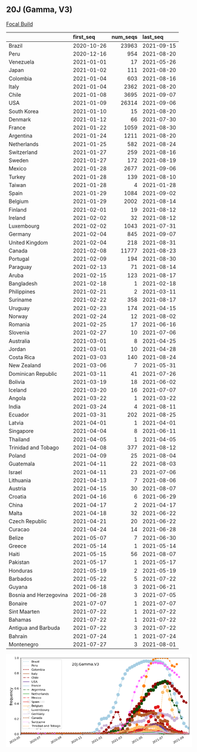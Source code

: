 

## 20J (Gamma, V3)
[Focal Build](https://nextstrain.org/groups/neherlab/ncov/20J.Gamma.V3)

|                        | first_seq   |   num_seqs | last_seq   |
|:-----------------------|:------------|-----------:|:-----------|
| Brazil                 | 2020-10-26  |      23963 | 2021-09-15 |
| Peru                   | 2020-12-16  |        954 | 2021-08-20 |
| Venezuela              | 2021-01-01  |         17 | 2021-05-26 |
| Japan                  | 2021-01-02  |        111 | 2021-08-20 |
| Colombia               | 2021-01-04  |        603 | 2021-08-16 |
| Italy                  | 2021-01-04  |       2362 | 2021-08-20 |
| Chile                  | 2021-01-08  |       3695 | 2021-09-07 |
| USA                    | 2021-01-09  |      26314 | 2021-09-06 |
| South Korea            | 2021-01-10  |         15 | 2021-08-20 |
| Denmark                | 2021-01-12  |         66 | 2021-07-30 |
| France                 | 2021-01-22  |       1059 | 2021-08-30 |
| Argentina              | 2021-01-24  |       1211 | 2021-08-20 |
| Netherlands            | 2021-01-25  |        582 | 2021-08-24 |
| Switzerland            | 2021-01-27  |        259 | 2021-08-16 |
| Sweden                 | 2021-01-27  |        172 | 2021-08-19 |
| Mexico                 | 2021-01-28  |       2677 | 2021-09-06 |
| Turkey                 | 2021-01-28  |        139 | 2021-08-10 |
| Taiwan                 | 2021-01-28  |          4 | 2021-01-28 |
| Spain                  | 2021-01-29  |       1084 | 2021-09-02 |
| Belgium                | 2021-01-29  |       2002 | 2021-08-14 |
| Finland                | 2021-02-01  |         19 | 2021-08-12 |
| Ireland                | 2021-02-02  |         32 | 2021-08-12 |
| Luxembourg             | 2021-02-02  |       1043 | 2021-07-31 |
| Germany                | 2021-02-04  |        845 | 2021-09-07 |
| United Kingdom         | 2021-02-04  |        218 | 2021-08-31 |
| Canada                 | 2021-02-08  |      11777 | 2021-08-23 |
| Portugal               | 2021-02-09  |        194 | 2021-08-30 |
| Paraguay               | 2021-02-13  |         71 | 2021-08-14 |
| Aruba                  | 2021-02-15  |        123 | 2021-08-17 |
| Bangladesh             | 2021-02-18  |          1 | 2021-02-18 |
| Philippines            | 2021-02-21  |          2 | 2021-03-11 |
| Suriname               | 2021-02-22  |        358 | 2021-08-17 |
| Uruguay                | 2021-02-23  |        174 | 2021-04-15 |
| Norway                 | 2021-02-24  |         12 | 2021-08-02 |
| Romania                | 2021-02-25  |         17 | 2021-06-16 |
| Slovenia               | 2021-02-27  |         10 | 2021-07-06 |
| Australia              | 2021-03-01  |          8 | 2021-04-25 |
| Jordan                 | 2021-03-01  |         10 | 2021-04-28 |
| Costa Rica             | 2021-03-03  |        140 | 2021-08-24 |
| New Zealand            | 2021-03-06  |          7 | 2021-05-31 |
| Dominican Republic     | 2021-03-11  |         41 | 2021-07-26 |
| Bolivia                | 2021-03-19  |         18 | 2021-06-02 |
| Iceland                | 2021-03-20  |         16 | 2021-07-07 |
| Angola                 | 2021-03-22  |          1 | 2021-03-22 |
| India                  | 2021-03-24  |          4 | 2021-08-11 |
| Ecuador                | 2021-03-31  |        202 | 2021-08-25 |
| Latvia                 | 2021-04-01  |          1 | 2021-04-01 |
| Singapore              | 2021-04-04  |          8 | 2021-06-11 |
| Thailand               | 2021-04-05  |          1 | 2021-04-05 |
| Trinidad and Tobago    | 2021-04-08  |        377 | 2021-08-12 |
| Poland                 | 2021-04-09  |         25 | 2021-08-04 |
| Guatemala              | 2021-04-11  |         22 | 2021-08-03 |
| Israel                 | 2021-04-11  |         23 | 2021-07-06 |
| Lithuania              | 2021-04-13  |          7 | 2021-08-06 |
| Austria                | 2021-04-15  |         30 | 2021-08-07 |
| Croatia                | 2021-04-16  |          6 | 2021-06-29 |
| China                  | 2021-04-17  |          2 | 2021-04-17 |
| Malta                  | 2021-04-18  |         32 | 2021-06-22 |
| Czech Republic         | 2021-04-21  |         20 | 2021-06-22 |
| Curacao                | 2021-04-24  |         14 | 2021-06-28 |
| Belize                 | 2021-05-07  |          7 | 2021-06-30 |
| Greece                 | 2021-05-14  |          1 | 2021-05-14 |
| Haiti                  | 2021-05-15  |         56 | 2021-08-07 |
| Pakistan               | 2021-05-17  |          1 | 2021-05-17 |
| Honduras               | 2021-05-19  |          2 | 2021-05-19 |
| Barbados               | 2021-05-22  |          5 | 2021-07-22 |
| Guyana                 | 2021-06-18  |          3 | 2021-06-21 |
| Bosnia and Herzegovina | 2021-06-28  |          3 | 2021-07-05 |
| Bonaire                | 2021-07-07  |          1 | 2021-07-07 |
| Sint Maarten           | 2021-07-22  |          1 | 2021-07-22 |
| Bahamas                | 2021-07-22  |          1 | 2021-07-22 |
| Antigua and Barbuda    | 2021-07-22  |          3 | 2021-07-22 |
| Bahrain                | 2021-07-24  |          1 | 2021-07-24 |
| Montenegro             | 2021-07-27  |          3 | 2021-08-01 |

![Overall trends 20J.Gamma.V3](/overall_trends_figures/overall_trends_20J.Gamma.V3.png)
